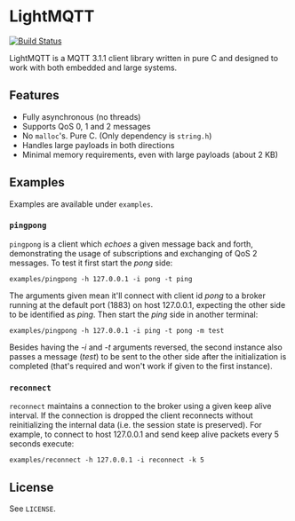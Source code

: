 # LightMQTT

[![Build Status](https://travis-ci.org/romuloceccon/lightmqtt.svg?branch=master)](https://travis-ci.org/romuloceccon/lightmqtt)

LightMQTT is a MQTT 3.1.1 client library written in pure C and designed to work
with both embedded and large systems.

## Features

* Fully asynchronous (no threads)
* Supports QoS 0, 1 and 2 messages
* No `malloc`'s. Pure C. (Only dependency is `string.h`)
* Handles large payloads in both directions
* Minimal memory requirements, even with large payloads (about 2 KB)

## Examples

Examples are available under `examples`.

### `pingpong`

`pingpong` is a client which *echoes* a given message back and forth,
demonstrating the usage of subscriptions and exchanging of QoS 2 messages. To
test it first start the *pong* side:

    examples/pingpong -h 127.0.0.1 -i pong -t ping

The arguments given mean it'll connect with client id *pong* to a broker running
at the default port (1883) on host 127.0.0.1, expecting the other side to be
identified as *ping*. Then start the *ping* side in another terminal:

    examples/pingpong -h 127.0.0.1 -i ping -t pong -m test

Besides having the *-i* and *-t* arguments reversed, the second instance also
passes a message (*test*) to be sent to the other side after the initialization
is completed (that's required and won't work if given to the first instance).

### `reconnect`

`reconnect` maintains a connection to the broker using a given keep alive
interval. If the connection is dropped the client reconnects without
reinitializing the internal data (i.e. the session state is preserved). For
example, to connect to host 127.0.0.1 and send keep alive packets every 5
seconds execute:

    examples/reconnect -h 127.0.0.1 -i reconnect -k 5

## License

See `LICENSE`.

